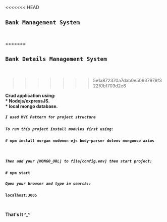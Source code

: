 <div align="left" width="50">

  
<<<<<<< HEAD
### <h2>`Bank Management System`</h2><br>
=======
### <h2>`Bank Details Management System`</h2><br>
>>>>>>> 5e1a872370a7dab0e50937979f322f0bf703d2e6
<p><strong>Crud application using: <br>
* Nodejs/expressJS. <br>
* local mongo database. <br>
</p>

##### `I used MVC Pattern for project structure`<br>

##### `To run this project install modules first using:`<br>
```
# npm install morgan nodemon ejs body-parser dotenv mongoose axios
```
<br>

##### `Then add your [MONGO_URL] to file[config.env] then start project:`<br>
```
# npm start 
```


##### `Open your browser and type in search::`<br>
```
localhost:3005
```
<br>
<p><strong>That's It ^_^<br>
</div>
